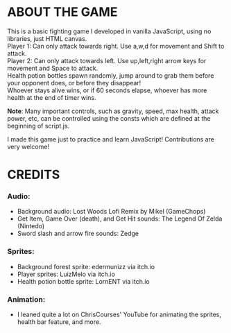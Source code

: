 # ABOUT THE GAME
This is a basic fighting game I developed in vanilla JavaScript, using no libraries, just HTML canvas. <br>
Player 1: Can only attack towards right. Use a,w,d for movement and Shift to attack. <br>
Player 2: Can only attack towards left. Use up,left,right arrow keys for movement and Space to attack. <br>
Health potion bottles spawn randomly, jump around to grab them before your opponent does, or before they disappear! <br>
Whoever stays alive wins, or if 60 seconds elapse, whoever has more health at the end of timer wins. <br> 

__Note__:
Many important controls, such as gravity, speed, max health, attack power, etc, can be controlled using the consts
which are defined at the beginning of script.js. 

I made this game just to practice and learn JavaScript! Contributions are very welcome!


# CREDITS
### Audio:
* Background audio: Lost Woods Lofi Remix by Mikel (GameChops)
* Get Item, Game Over (death), and Get Hit sounds: The Legend Of Zelda (Nintedo)
* Sword slash and arrow fire sounds: Zedge
    
### Sprites:
* Background forest sprite: edermunizz via itch.io
* Player sprites: LuizMelo via itch.io
* Health potion bottle sprite: LornENT via itch.io
    
### Animation:
* I leaned quite a lot on ChrisCourses' YouTube for animating the sprites, health bar feature, and more.

